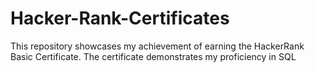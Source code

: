 # Hacker-Rank-Certificates
This repository showcases my achievement of earning the HackerRank Basic Certificate. The certificate demonstrates my proficiency in SQL
